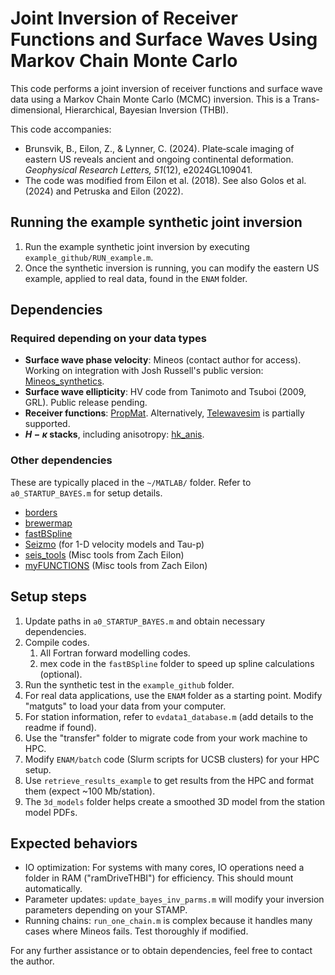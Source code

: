 # Joint Inversion of Receiver Functions and Surface Waves Using Markov Chain Monte Carlo

This code performs a joint inversion of receiver functions and surface wave data using a Markov Chain Monte Carlo (MCMC) inversion. This is a Trans-dimensional, Hierarchical, Bayesian Inversion (THBI). 

This code accompanies:
- Brunsvik, B., Eilon, Z., & Lynner, C. (2024). Plate‐scale imaging of eastern US reveals ancient and ongoing continental deformation. *Geophysical Research Letters, 51*(12), e2024GL109041.
- The code was modified from Eilon et al. (2018). See also Golos et al. (2024) and Petruska and Eilon (2022).

## Running the example synthetic joint inversion

1. Run the example synthetic joint inversion by executing `example_github/RUN_example.m`.
2. Once the synthetic inversion is running, you can modify the eastern US example, applied to real data, found in the `ENAM` folder.

## Dependencies

### Required depending on your data types

- **Surface wave phase velocity**: Mineos (contact author for access). Working on integration with Josh Russell's public version: [Mineos_synthetics](https://github.com/jbrussell/MINEOS_synthetics).
- **Surface wave ellipticity**: HV code from Tanimoto and Tsuboi (2009, GRL). Public release pending.
- **Receiver functions**: [PropMat](https://github.com/brennanbrunsvik/PropMat). Alternatively, [Telewavesim](https://github.com/paudetseis/Telewavesim) is partially supported.
- **$H-\kappa$ stacks**, including anisotropy: [hk_anis](https://github.com/brennanbrunsvik/hk_anis).

### Other dependencies

These are typically placed in the `~/MATLAB/` folder. Refer to `a0_STARTUP_BAYES.m` for setup details.

- [borders](https://www.mathworks.com/matlabcentral/fileexchange/50390-borders)
- [brewermap](https://github.com/DrosteEffect/BrewerMap)
- [fastBSpline](https://www.mathworks.com/matlabcentral/fileexchange/32509-fast-b-spline-class)
- [Seizmo](https://github.com/g2e/seizmo) (for 1-D velocity models and Tau-p)
- [seis_tools](https://github.com/eilonzach/seis_tools) (Misc tools from Zach Eilon) 
- [myFUNCTIONS](https://github.com/eilonzach/myFUNCTIONS) (Misc tools from Zach Eilon) 

## Setup steps

1. Update paths in `a0_STARTUP_BAYES.m` and obtain necessary dependencies.
1. Compile codes. 
    1. All Fortran forward modelling codes. 
    1. mex code in the `fastBSpline` folder to speed up spline calculations (optional).
1. Run the synthetic test in the `example_github` folder.
1. For real data applications, use the `ENAM` folder as a starting point. Modify "matguts" to load your data from your computer. 
1. For station information, refer to `evdata1_database.m` (add details to the readme if found).
1. Use the "transfer" folder to migrate code from your work machine to HPC. 
1. Modify `ENAM/batch` code (Slurm scripts for UCSB clusters) for your HPC setup.
1. Use `retrieve_results_example` to get results from the HPC and format them (expect ~100 Mb/station).
1. The `3d_models` folder helps create a smoothed 3D model from the station model PDFs.

## Expected behaviors

- IO optimization: For systems with many cores, IO operations need a folder in RAM ("ramDriveTHBI") for efficiency. This should mount automatically.  
- Parameter updates: `update_bayes_inv_parms.m` will modify your inversion parameters depending on your STAMP. 
- Running chains: `run_one_chain.m` is complex because it handles many cases where Mineos fails. Test thoroughly if modified.

For any further assistance or to obtain dependencies, feel free to contact the author.